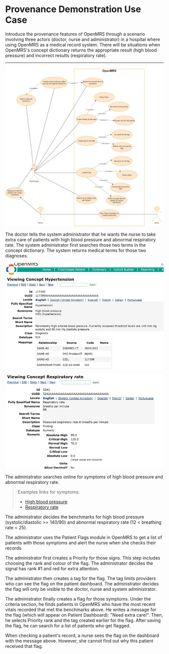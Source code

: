 # Provenance Demonstration Use Case

Introduce the provenance features of OpenMRS through a scenario involving three actors (doctor, nurse and administrator) in a hospital where using OpenMRS as a medical record system. 
There will be situations when OpenMRS's concept dictionary returns the appropriate result (high blood pressure) and incorrect results (respiratory rate).

---

![User-case](../image/usecase.drawio.png)

The doctor tells the system administrator that he wants the nurse to take extra care of patients with high blood pressure and abnormal respiratory rate. 
The system administrator first searches those two terms in the concept dictionary. The system returns medical terms for those two diagnoses.

![HighBloodPressure](../image/highbloodpressure.png)

![RepriratoryRate](../image/respriratoryrate.png)

The administrator searches online for symptoms of high blood pressure and abnormal respiratory rate.

> Examples links for symptoms: 
>- [High blood pressure](https://www.stroke.org.nz/blood-pressure)
>- [Respiratory rate](https://www.healthnavigator.org.nz/health-a-z/b/breathing-rate/#:~:text=hurts%20to%20breathe.-,Normal%20breathing%20rate,or%20your%20rate%20is%20abnormal)

The administrator decides the benchmarks for high blood pressure (systolic/diastolic >= 140/90) and abnormal respiratory rate (12 < breathing rate < 25).

The administrator uses the Patient Flags module in OpenMRS to get a list of patients with those symptoms and alert the nurse when she checks their records.

The administrator first creates a Priority for those signs. This step includes choosing the rank and colour of the flag. The administrator decides the signal has rank #1 and red for extra attention.

The administrator then creates a tag for the flag. The tag limits providers who can see the flag on the patient dashboard. The administrator decides the flag will only be visible to the doctor, nurse and system administrator.

The administrator finally creates a flag for those symptoms. Under the criteria section, he finds patients in OpenMRS who have the most recent vitals recorded that met the benchmarks above. He writes a message for the flag (which will appear on Patient Dashboard): "Need extra care!". Then, he selects Priority rank and the tag created earlier for the flag. After saving the flag, he can search for a list of patients who get flagged.

When checking a patient's record, a nurse sees the flag on the dashboard with the message above. However, she cannot find out why this patient received that flag.
